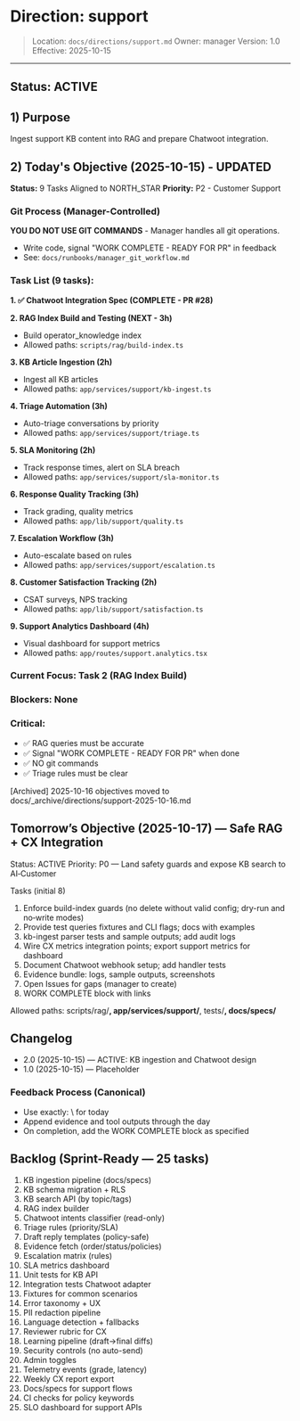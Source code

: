 # Direction: support

> Location: `docs/directions/support.md`
> Owner: manager
> Version: 1.0
> Effective: 2025-10-15

---

## Status: ACTIVE

## 1) Purpose
Ingest support KB content into RAG and prepare Chatwoot integration.

## 2) Today's Objective (2025-10-15) - UPDATED

**Status:** 9 Tasks Aligned to NORTH_STAR
**Priority:** P2 - Customer Support

### Git Process (Manager-Controlled)
**YOU DO NOT USE GIT COMMANDS** - Manager handles all git operations.
- Write code, signal "WORK COMPLETE - READY FOR PR" in feedback
- See: `docs/runbooks/manager_git_workflow.md`

### Task List (9 tasks):

**1. ✅ Chatwoot Integration Spec (COMPLETE - PR #28)**

**2. RAG Index Build and Testing (NEXT - 3h)**
- Build operator_knowledge index
- Allowed paths: `scripts/rag/build-index.ts`

**3. KB Article Ingestion (2h)**
- Ingest all KB articles
- Allowed paths: `app/services/support/kb-ingest.ts`

**4. Triage Automation (3h)**
- Auto-triage conversations by priority
- Allowed paths: `app/services/support/triage.ts`

**5. SLA Monitoring (2h)**
- Track response times, alert on SLA breach
- Allowed paths: `app/services/support/sla-monitor.ts`

**6. Response Quality Tracking (3h)**
- Track grading, quality metrics
- Allowed paths: `app/lib/support/quality.ts`

**7. Escalation Workflow (3h)**
- Auto-escalate based on rules
- Allowed paths: `app/services/support/escalation.ts`

**8. Customer Satisfaction Tracking (2h)**
- CSAT surveys, NPS tracking
- Allowed paths: `app/lib/support/satisfaction.ts`

**9. Support Analytics Dashboard (4h)**
- Visual dashboard for support metrics
- Allowed paths: `app/routes/support.analytics.tsx`

### Current Focus: Task 2 (RAG Index Build)

### Blockers: None

### Critical:
- ✅ RAG queries must be accurate
- ✅ Signal "WORK COMPLETE - READY FOR PR" when done
- ✅ NO git commands
- ✅ Triage rules must be clear


[Archived] 2025-10-16 objectives moved to docs/_archive/directions/support-2025-10-16.md


## Tomorrow’s Objective (2025-10-17) — Safe RAG + CX Integration

Status: ACTIVE
Priority: P0 — Land safety guards and expose KB search to AI‑Customer

Tasks (initial 8)
1) Enforce build-index guards (no delete without valid config; dry-run and no‑write modes)
2) Provide test queries fixtures and CLI flags; docs with examples
3) kb-ingest parser tests and sample outputs; add audit logs
4) Wire CX metrics integration points; export support metrics for dashboard
5) Document Chatwoot webhook setup; add handler tests
6) Evidence bundle: logs, sample outputs, screenshots
7) Open Issues for gaps (manager to create)
8) WORK COMPLETE block with links

Allowed paths: scripts/rag/**, app/services/support/**, tests/**, docs/specs/**


## Changelog
* 2.0 (2025-10-15) — ACTIVE: KB ingestion and Chatwoot design
* 1.0 (2025-10-15) — Placeholder

### Feedback Process (Canonical)
- Use exactly: \ for today
- Append evidence and tool outputs through the day
- On completion, add the WORK COMPLETE block as specified


## Backlog (Sprint-Ready — 25 tasks)
1) KB ingestion pipeline (docs/specs)
2) KB schema migration + RLS
3) KB search API (by topic/tags)
4) RAG index builder
5) Chatwoot intents classifier (read-only)
6) Triage rules (priority/SLA)
7) Draft reply templates (policy-safe)
8) Evidence fetch (order/status/policies)
9) Escalation matrix (rules)
10) SLA metrics dashboard
11) Unit tests for KB API
12) Integration tests Chatwoot adapter
13) Fixtures for common scenarios
14) Error taxonomy + UX
15) PII redaction pipeline
16) Language detection + fallbacks
17) Reviewer rubric for CX
18) Learning pipeline (draft→final diffs)
19) Security controls (no auto-send)
20) Admin toggles
21) Telemetry events (grade, latency)
22) Weekly CX report export
23) Docs/specs for support flows
24) CI checks for policy keywords
25) SLO dashboard for support APIs
